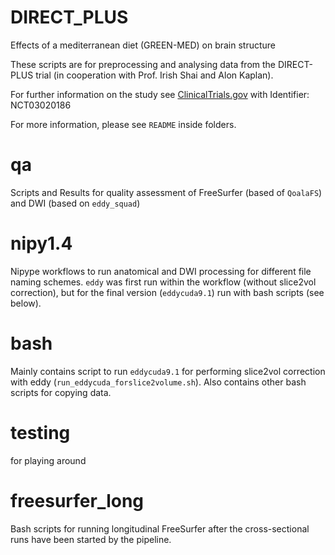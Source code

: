# DIRECT_PLUS
Effects of a mediterranean diet (GREEN-MED) on brain structure

These scripts are for preprocessing and analysing data from the DIRECT-PLUS trial (in cooperation with Prof. Irish Shai and Alon Kaplan).

For further information on the study see [ClinicalTrials.gov](https://www.clinicaltrials.gov/ct2/show/record/NCT03020186?term=iris+shai&rank=1)
with Identifier: NCT03020186

For more information, please see `README` inside folders.

# qa
Scripts and Results for quality assessment of FreeSurfer (based of `QoalaFS`) and DWI (based on `eddy_squad`)

# nipy1.4
Nipype workflows to run anatomical and DWI processing for different file naming schemes. `eddy` was first run within the workflow (without slice2vol correction), but for the final version (`eddycuda9.1`) run with bash scripts (see below).

# bash
Mainly contains script to run `eddycuda9.1` for performing slice2vol correction with eddy (`run_eddycuda_forslice2volume.sh`). Also contains other bash scripts for copying data.

# testing
for playing around

# freesurfer_long
Bash scripts for running longitudinal FreeSurfer after the cross-sectional runs have been started by the pipeline.
